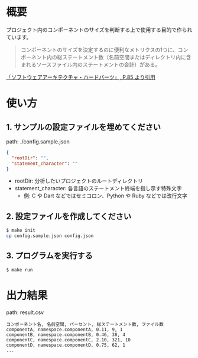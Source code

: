 # 概要

プロジェクト内のコンポーネントのサイズを判断する上で使用する目的で作られています。

> コンポーネントのサイズを決定するのに便利なメトリクスの1つに、コンポーネント内の総ステートメント数（名前空間またはディレクトリ内に含まれるソースファイル内のステートメントの合計）がある。

[「ソフトウェアアーキテクチャ・ハードパーツ」, P.85 より引用](https://www.oreilly.co.jp/books/9784814400065/)

# 使い方

## 1. サンプルの設定ファイルを埋めてください

path: ./config.sample.json

```json
{
  "rootDir": "",
  "statement_character": ""
}
```

- rootDir: 分析したいプロジェクトのルートディレクトリ
- statement_character: 各言語のステートメント終端を指し示す特殊文字
  - 例: C や Dart などではセミコロン、Python や Ruby などでは改行文字

## 2. 設定ファイルを作成してください

```bash
$ make init
cp config.sample.json config.json
```

## 3. プログラムを実行する

```bash
$ make run
```

# 出力結果

path: result.csv

```csv
コンポーネント名, 名前空間, パーセント, 総ステートメント数, ファイル数
componentA, namespace.componentA, 0.11, 9, 1
componentB, namespace.componentB, 0.46, 38, 4
componentC, namespace.componentC, 2.10, 321, 10
componentD, namespace.componentD, 0.75, 62, 1
...
```
